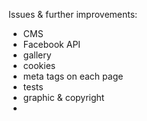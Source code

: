 Issues & further improvements:

- CMS  
- Facebook API  
- gallery  
- cookies  
- meta tags on each page  
- tests  
- graphic & copyright   
-  
